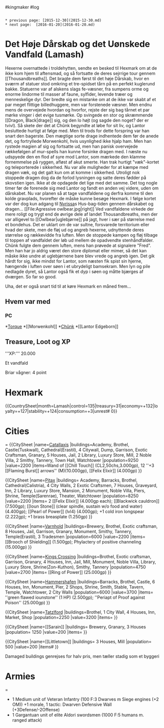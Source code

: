 #kingmaker #log

```ad-info

* previous page: [2015-12-30](2015-12-30.md)
* next page:  [2016-01-20](2016-01-20.md) 
```

# Det Høje Dårskab og det Uønskede Vandfald (Lamash)  
Hexerne overnattede i troldehytten, sendte en besked til Hexmark om at de ikke kom hjem til aftensmad, og så fortsatte de deres sejrrige tour gennem [[Thousandbreaths]]. Det bragte dem først til det høje Dårskab, hvor en sværm af statuer stod omkring et tre-spidset tårn på en perfekt kuglerund bakke. Statuerne var af alskens slags fe-væsner, fra sumpens orme og enorme lindorme til masser af faune, sylfider, levende træer og menneskelige dyr. Der bredte sig en mistanke om at de ikke var skabt af et par meget flittige billedhuggere, men var forstenede væsner. Men endnu mens de overvejede hvordan og hvorfor, rejste der sig bag tårnet et par mørke vinger i det evige tusmørke. Op svingede en stor og skræmmende [[Dragon, Black|drage]] sig, og den lo højt (og sagde den noget? der er tvivl). Så skete der det at Chûnk begyndte at løbe for sit liv, og Lantor besluttede hurtigt at følge med. Men til trods for dette forspring var han snart den bagerste. Den mægtige sorte drage indhentede dem før de anede det, og fortryllede Morwenkohl, hvis usynlighed ikke hjalp ham. Men han rystede magien af sig og fortsatte ud, men han panisk overvejede rækkefølgen af mur-spells han kunne forsinke dragen med. I næste nu udspyede den en flod af syre mod Lantor, som mærkede den klamme fornemmelse på ryggen, afløst af akut smerte. Han trak hurtigt "væk"-kortet og teleporterede i sikkerhed. Nu var alle muligheder for at kæmpe med dragen væk, og det galt kun om at komme i sikkerhed. Utroligt nok stoppede dragen dog da de forlod lysningen og satte deres fødder på skovstien igen. Ikke at de opdagede det lige med det samme. Det tog nogle timer før de forenede sig med Lantor og fandt en anden vej videre, uden om dårskabet. Nu var planen så at tage vandfaldene og derfra komme til den kolde gravplads, hvorefter de måske kunne besøge Hexmark. I følge kortet var der dog kun adgang til [Nyrissa](Nyrissa.md)s Hus-bag-tiden gennem dårskabet og dragen...
[[File:Agressive owlbear.jpg|right]]
Ved vandfaldene virkede der mere roligt og trygt end de øvrige dele af landet Thousandbreaths, men der var alligevel to [[Owlbear|uglebjørne]] på jagt, hver i sær på størrelse med et bondehus. Det er uklart om de var sultne, forsvarede territorium eller hvad der skete, men de fløj ud og angreb hexerne, udnyttende deres størrelse og rækkevidde fra luften. Men de stoppede kampen og fløj tilbage til toppen af vandfaldet der løb ud mellem de opadvendte stenhåndfalder. Chûnk fulgte dem gennem luften, mens han prøvede at signalere "Fred". Men han har jo aldrig været den store diplomat eller mimer, så det kan måske ikke undre at uglebjørnene bare blev vrede og angreb igen. Det gik hårdt for sig, ikke mindst for Lantor, som næsten fik spist sin hjerne, hængende i luften over søen i et ubrydeligt bamsekram. Men lyn og pile nedlagde dyret, så Lantor også fik et dyp i søen og måtte bjærges af dværgen. So far so good.
Uha, det er også snart tid til at køre Hexmark en måned frem...
## Hvem var med 
### PC 
 
*[Torque](Torque%20Firebrand.md)
*[[Morwenkohl]]
*[Chûnk](Chûnk%20Van%20Der%20Hamer.md)
*[[Lantor Edgeborn]]
## Treasure, Loot og XP 
'''XP:''' 20.000 
Et vandfald
Briar vågner: 4 point
# Hexmark  
{{CountrySheet|month=Lamash|control=135|treasury=31|economy=+132|loyalty=+127|stability=+124|consumption=+3|unrest# 0}} 
            
 
# Cities  
=
{{CitySheet
|name=[Catallaxis](Catallaxis.md)
|buildings=Academy, Brothel, Castle(Tuskwall), Cathedral(Erastil), 4 Citywall, Dump, Garrison, Exotic Craftsman, Granary, 5 Houses, Jail, 2 Library, Luxury Store, Mill, 2 Noble Villa, 2 Smithy, Tannery, Town Hall, Watchtower
|population=9250
|value=2200
|items=Wand of [[Chill Touch]] (CL2,50chs,3.000gp), 12 ''+3 [[Flaming Burst]] arrows'' (M)(10.000gp), [[Felix Elixir]] (4.000gp)
}}
{{CitySheet
|name=[Pitax](Pitax.md)
|buildings= Academy, Barracks, Brothel, Cathedral(Calistria), 4 City Walls, 2 Exotic Craftsmen, 7 Houses, Graveyard, Inn, 2 Library, Luxury Store, Mansion, 2 Monument, Noble Villa, Piers, Shrine, Temple(Sarenrae), Theater, Watchtower
|population=8250
|value=2200
|items= 2 [[Felix Elixir]] (4.000gp each); [[Blackwick cauldron]] (7.500gp); [[Ioun Stone]] (clear spindle, sustain w/o food and water) (4.400gp); [[Pearl of Power]] (lvl4) (4.000gp); +1 cold iron longspear (2.222gp); +1 brass breasplate (1.250gp)
}}
{{CitySheet
|name=[Varnhold](Varnhold.md)
|buildings=Brewery, Brothel, Exotic craftsman, 8 Houses, Jail, Garrison, Granary, Monument, Smithy, Tannery, Temple(Erastil), 3 Tradesmen
|population=6000
|value=2200
|items=[[Brooch of Shielding]] (1.500gp); Phylactery of positive channeling (15.000gp)
}}
{{CitySheet
|name=[Kings Crossing](Kings%20Crossing.md)
|buildings=Brothel, Exotic craftsman, Garrison, Granary, 4 Houses, Inn, Jail, Mill, Monument, Noble Villa, Library, Luxury Store, Shrine(Zon-Kuthon), Smithy, Tannery 
|population=4750
|value=2700
|items= [[Ring of Power]] (25.000gp)
}}
{{CitySheet
|name=[Hammershafen](Hammershafen.md)
|buildings=Barracks, Brothel, Castle, 6 Houses, Inn, Monument, Pier, 2 Shops, Shrine, Smith, Stable, Tavern, Temple, Watchtower, 2 City Walls
|population=6000
|value=3700
|items= ''green flawed iounstone'' (1 HP) (2.500gp); ''Periapt of Proof against Poison'' (25.000gp)
}}
{{CitySheet
|name=[Tatzlford](Tatzlford.md)
|buildings=Brothel, 1 City Wall, 4 Houses, Inn, Market, Shop
|population=2250
|value=3200
|items=
}}
{{CitySheet
|name=[[Sarain]]
|buildings= Brewery, Granary, 3 Houses
|population= 1250
|value=200
|items=
}}
{{CitySheet
|name=[[Littletown]]
|buildings= 3 Houses, Mill
|population= 500
|value=200
|items# }}
Damaged buildings genrejses for halv pris, men tæller stadig som et byggeri
 
# Armies 
=
* 1 Medium unit of Veteran Infantry (100 F:3 Dwarves m Siege engines (+2 OM)) +1 morale, 1 tactic: Dwarven Defensive Wall (+3Defense/-2Offense)
* 1 Gargantuan unit of elite Aldori swordsmen (1000 F:5 humans m. ranged attack)
